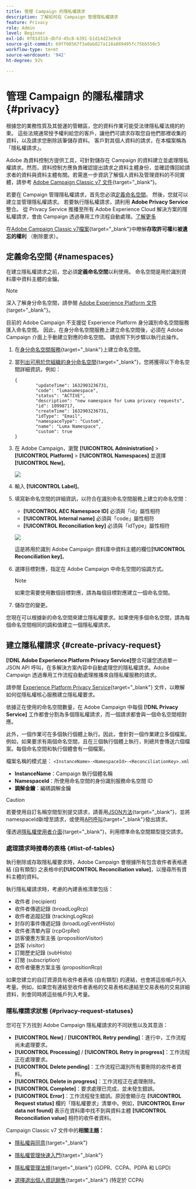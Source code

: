 ```yaml
---
title: 管理 Campaign 的隱私權請求
description: 了解如何在 Campaign 管理隱私權請求
feature: Privacy
role: Admin
level: Beginner
exl-id: 0f81d318-dbfd-45c8-b391-b1d14d23e9c8
source-git-commit: 69ff08567f3a0ab827a118a089495fc75bb550c5
workflow-type: tm+mt
source-wordcount: '942'
ht-degree: 92%

---
```


# 管理 Campaign 的隱私權請求 {#privacy}

根據您的業務性質及其營運的管轄區，您的資料作業可能受法律隱私權法規的約束。 這些法規通常授予權利給您的客戶，讓他們可請求存取您自他們那裡收集的資料，以及請求您刪除該筆儲存資料。 客戶對其個人資料的請求，在本檔案稱為「隱私權請求」。

Adobe 為資料控制方提供工具，可針對儲存在 Campaign 的資料建立並處理隱私權請求。然而，資料控制方應負責確認提出請求之資料主體身份，並確認傳回給請求者的資料與資料主體有關。若需進一步資訊了解個人資料及管理資料的不同實體，請參考 [Adobe Campaign Classic v7 文件](https://experienceleague.adobe.com/docs/campaign-classic/using/getting-started/privacy/privacy-and-recommendations.html?lang=zh-Hant#personal-data){target="_blank"}。


若要在 Campaign 管理隱私權請求，首先您必須[定義命名空間](#namespaces)。 然後，您就可以建立並管理隱私權請求。 若要執行隱私權請求，請利用 **Adobe Privacy Service** 整合。 從 Privacy Service 推播至所有 Adobe Experience Cloud 解決方案的隱私權請求，會由 Campaign 透過專用工作流程自動處理。[了解更多](#create-privacy-request)

在[Adobe Campaign Classic v7檔案](https://experienceleague.adobe.com/docs/campaign-classic/using/getting-started/privacy/privacy-management.html?lang=zh-Hant#right-access-forgotten){target="_blank"}中瞭解&#x200B;**存取許可權**&#x200B;和&#x200B;**被遺忘的權利** （刪除要求）。

<!--
>[!NOTE]
>
>This capability is available starting Campaign v8.3. To check your version, refer to [this section](compatibility-matrix.md#how-to-check-your-campaign-version-and-buildversion)-->

## 定義命名空間 {#namespaces}

在建立隱私權請求之前，您必須&#x200B;**定義命名空間**&#x200B;以利使用。 命名空間是用於識別資料庫中資料主體的金鑰。

>[!NOTE]
>
>深入了解身分命名空間，請參閱 [Adobe Experience Platform 文件](https://experienceleague.adobe.com/docs/experience-platform/identity/namespaces.html?lang=zh-Hant){target="_blank"}。

目前的 Adobe Campaign 不支援從 Experience Platform 身分識別命名空間服務匯入命名空間。 因此，在身分命名空間服務上建立命名空間後，必須在 Adobe Campaign 介面上手動建立對應的命名空間。 請依照下列步驟以執行此操作。

<!--v7?
Three namespaces are available out-of-the-box: email, phone and mobile phone. If you need a different namespace (a recipient custom field, for example), you can create a new one from **[!UICONTROL Administration]** > **[!UICONTROL Platform]** > **[!UICONTROL Namespaces]**.

>[!NOTE]
>
>For optimal performance, it is recommended to use out-of-the-box namespaces.
-->

1. 在[身分命名空間服務](https://developer.adobe.com/experience-platform-apis/references/identity-service/#tag/Identity-Namespace){target="_blank"}上建立命名空間。

1. 當[列出可用於您組織的身分命名空間](https://developer.adobe.com/experience-platform-apis/references/identity-service/#operation/getIdNamespaces){target="_blank"}，您將獲得以下命名空間詳細資訊，例如：

   ```
   {
           "updateTime": 1632903236731,
           "code": "lumanamespace",
           "status": "ACTIVE",
           "description": "new namespace for Luma privacy requests",
           "id": 10998717,
           "createTime": 1632903236731,
           "idType": "Email",
           "namespaceType": "Custom",
           "name": "Luma Namespace",
           "custom": true
   }
   ```

1. 在 Adobe Campaign，瀏覽 **[!UICONTROL Administration]** > **[!UICONTROL Platform]** > **[!UICONTROL Namespaces]** 並選擇 **[!UICONTROL New]**。

   ![](assets/privacy-namespaces-new.png)

1. 輸入 **[!UICONTROL Label]**。

1. 填寫新命名空間的詳細資訊，以符合在識別命名空間服務上建立的命名空間：

   * **[!UICONTROL AEC Namespace ID]** 必須與「id」屬性相符
   * **[!UICONTROL Internal name]** 必須與「code」屬性相符
   * **[!UICONTROL Reconciliation key]** 必須與「idType」屬性相符

   ![](assets/privacy-namespaces-details.png)

   這是將用於識別 Adobe Campaign 資料庫中資料主體的欄位&#x200B;**[!UICONTROL Reconciliation key]**。

1. 選擇目標對應<!--(**[!UICONTROL Recipients]**, **[!UICONTROL Real time event]** or **[!UICONTROL Subscriptions]**)-->，指定在 Adobe Campaign 中命名空間的協調方式。

   >[!NOTE]
   >
   >如果您需要使用數個目標對應，請為每個目標對應建立一個命名空間。

1. 儲存您的變更。

您現在可以根據新的命名空間來建立隱私權要求。如果使用多個命名空間，請為每個命名空間相同的調和值建立一個隱私權請求。

## 建立隱私權請求 {#create-privacy-request}

**[!DNL Adobe Experience Platform Privacy Service]**&#x200B;整合可讓您透過單一 JSON API 呼叫，在多解決方案內容中自動處理您的隱私權請求。Adobe Campaign 透過專用工作流程自動處理推播來自隱私權服務的請求。

請參閱 [Experience Platform Privacy Service](https://experienceleague.adobe.com/docs/experience-platform/sources/home.html?lang=zh-Hant){target="_blank"} 文件，以瞭解如何從隱私權核心服務建立隱私權要求。

依據正在使用的命名空間數量，在 Adobe Campaign 中每個 **[!DNL Privacy Service]** 工作都會分割為多個隱私權請求，而一個請求都會與一個命名空間相對應。

此外，一個作業可在多個執行個體上執行。因此，會針對一個作業建立多個檔案。例如，如果要求有兩個命名空間，且在三個執行個體上執行，則總共會傳送六個檔案。每個命名空間和執行個體會有一個檔案。

檔案名稱的模式是： `<InstanceName>-<NamespaceId>-<ReconciliationKey>.xml`

* **InstanceName**：Campaign 執行個體名稱
* **NamespaceId**：所使用命名空間的身份識別服務命名空間 ID
* **調解金鑰**：編碼調解金鑰

>[!CAUTION]
>
>若要使用自訂名稱空間型別提交請求，請善用[JSON方法](https://experienceleague.adobe.com/docs/experience-platform/privacy/ui/user-guide.html?lang=zh-Hant#json){target="_blank"}，並將namespaceId新增至請求，或使用[API呼叫](https://experienceleague.adobe.com/docs/experience-platform/privacy/api/privacy-jobs.html?lang=zh-Hant#access-delete){target="_blank"}發出請求。
>
>僅透過[隱私權使用者介面](https://experienceleague.adobe.com/docs/experience-platform/privacy/ui/user-guide.html?lang=zh-Hant#request-builder){target="_blank"}，利用標準命名空間類型提交請求。

### 處理請求時搜尋的表格 {#list-of-tables}

執行刪除或存取隱私權要求時，Adobe Campaign 會根據所有包含收件者表格連結 (自有類型) 之表格中的&#x200B;**[!UICONTROL Reconciliation value]**，以搜尋所有資料主體的資料。

執行隱私權請求時，考慮的內建表格清單包括：

* 收件者 (recipient)
* 收件者傳遞記錄 (broadLogRcp)
* 收件者追蹤記錄 (trackingLogRcp)
* 封存的事件傳遞記錄 (broadLogEventHisto)
* 收件者清單內容 (rcpGrpRel)
* 訪客優惠方案主張 (propositionVisitor)
* 訪客 (visitor)
* 訂閱歷史記錄 (subHisto)
* 訂閱 (subscription)
* 收件者優惠方案主張 (propositionRcp)

如果您建立的自訂資源具有收件者表格 (自有類型) 的連結，也會將這些帳戶列入考量。例如，如果您有連結至收件者表格的交易表格和連結至交易表格的交易詳細資料，則會同時將這些帳戶列入考量。
<!--
>[!CAUTION]
>
>If you perform Privacy batch requests using profile deletion workflows, please take into consideration the following remarks:
>* Profile deletion via workflows do not process children tables.
>* You need to handle the deletion for all the children tables.
>* Adobe recommends that you create an ETL workflow that add the lines to delete in the Privacy Access table and let the **[!UICONTROL Delete privacy requests data]** workflow perform the deletion. We suggest to limit to 200 profiles per day to delete for performance reasons.-->

### 隱私權請求狀態 {#privacy-request-statuses}

您可在下方找到 Adobe Campaign 隱私權請求的不同狀態以及其意涵：

* **[!UICONTROL New]** / **[!UICONTROL Retry pending]**：進行中，工作流程尚未處理要求。
* **[!UICONTROL Processing]** / **[!UICONTROL Retry in progress]**：工作流程正在處理要求。
* **[!UICONTROL Delete pending]**：工作流程已識別所有要刪除的收件者資料。
* **[!UICONTROL Delete in progress]**：工作流程正在處理刪除。
* **[!UICONTROL Complete]**：要求處理已完成，並未發生錯誤。
* **[!UICONTROL Error]**：工作流程發生錯誤。原因會顯示在 **[!UICONTROL Request status]** 欄的「隱私權要求」清單中。例如，**[!UICONTROL Error data not found]** 表示在資料庫中找不到與資料主體 **[!UICONTROL Reconciliation value]** 相符的收件者資料。

Campaign Classic v7 文件中的&#x200B;**相關主題：**

* [隱私權與同意](https://experienceleague.adobe.com/docs/campaign-classic/using/getting-started/privacy/privacy-and-recommendations.html?lang=zh-Hant){target="_blank"}

* [隱私權管理快速入門](https://experienceleague.adobe.com/docs/campaign-classic/using/getting-started/privacy/privacy-management.html?lang=zh-Hant){target="_blank"}

* [隱私權管理法規](https://experienceleague.adobe.com/docs/campaign-classic/using/getting-started/privacy/privacy-management.html?lang=zh-Hant#privacy-management-regulations){target="_blank"} (GDPR、CCPA、PDPA 和 LGPD)

* [選擇退出個人資訊銷售](https://experienceleague.adobe.com/docs/campaign-classic/using/getting-started/privacy/privacy-requests/privacy-requests-ccpa.html?lang=zh-Hant){target="_blank"} (特定於 CCPA)
